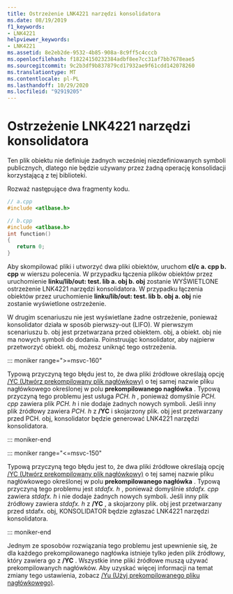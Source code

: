 ```yaml
---
title: Ostrzeżenie LNK4221 narzędzi konsolidatora
ms.date: 08/19/2019
f1_keywords:
- LNK4221
helpviewer_keywords:
- LNK4221
ms.assetid: 8e2eb2de-9532-4b85-908a-8c9ff5c4cccb
ms.openlocfilehash: f18224150232384adbf8ee7cc31af7bb7678eae5
ms.sourcegitcommit: 9c2b3df9b837879cd17932ae9f61cdd142078260
ms.translationtype: MT
ms.contentlocale: pl-PL
ms.lasthandoff: 10/29/2020
ms.locfileid: "92919205"
---
```

# <a name="linker-tools-warning-lnk4221"></a>Ostrzeżenie LNK4221 narzędzi konsolidatora

Ten plik obiektu nie definiuje żadnych wcześniej niezdefiniowanych symboli publicznych, dlatego nie będzie używany przez żadną operację konsolidacji korzystającą z tej biblioteki.

Rozważ następujące dwa fragmenty kodu.

```cpp
// a.cpp
#include <atlbase.h>
```

```cpp
// b.cpp
#include <atlbase.h>
int function()
{
   return 0;
}
```

Aby skompilować pliki i utworzyć dwa pliki obiektów, uruchom **cl/c a. cpp b. cpp** w wierszu polecenia. W przypadku łączenia plików obiektów przez uruchomienie **linku/lib/out: test. lib a. obj b. obj** zostanie WYŚWIETLONE ostrzeżenie LNK4221 narzędzi konsolidatora. W przypadku łączenia obiektów przez uruchomienie **linku/lib/out: test. lib b. obj a. obj** nie zostanie wyświetlone ostrzeżenie.

W drugim scenariuszu nie jest wyświetlane żadne ostrzeżenie, ponieważ konsolidator działa w sposób pierwszy-out (LIFO). W pierwszym scenariuszu b. obj jest przetwarzana przed obiektem. obj, a obiekt. obj nie ma nowych symboli do dodania. Poinstruując konsolidator, aby najpierw przetworzyć obiekt. obj, możesz uniknąć tego ostrzeżenia.

::: moniker range=">=msvc-160"

Typową przyczyną tego błędu jest to, że dwa pliki źródłowe określają opcję [/YC (Utwórz prekompilowany plik nagłówkowy)](../../build/reference/yc-create-precompiled-header-file.md) o tej samej nazwie pliku nagłówkowego określonej w polu **prekompilowanego nagłówka** . Typową przyczyną tego problemu jest usługa *PCH. h* , ponieważ domyślnie *PCH. cpp* zawiera plik *PCH. h* i nie dodaje żadnych nowych symboli. Jeśli inny plik źródłowy zawiera *PCH. h* z **/YC** i skojarzony plik. obj jest przetwarzany przed PCH. obj, konsolidator będzie generować LNK4221 narzędzi konsolidatora.

::: moniker-end

::: moniker range="<=msvc-150"

Typową przyczyną tego błędu jest to, że dwa pliki źródłowe określają opcję [/YC (Utwórz prekompilowany plik nagłówkowy)](../../build/reference/yc-create-precompiled-header-file.md) o tej samej nazwie pliku nagłówkowego określonej w polu **prekompilowanego nagłówka** . Typową przyczyną tego problemu jest *stdafx. h* , ponieważ domyślnie *stdafx. cpp* zawiera *stdafx. h* i nie dodaje żadnych nowych symboli. Jeśli inny plik źródłowy zawiera *stdafx. h* z **/YC** , a skojarzony plik. obj jest przetwarzany przed stdafx. obj, KONSOLIDATOR będzie zgłaszać LNK4221 narzędzi konsolidatora.

::: moniker-end

Jednym ze sposobów rozwiązania tego problemu jest upewnienie się, że dla każdego prekompilowanego nagłówka istnieje tylko jeden plik źródłowy, który zawiera go z **/YC** . Wszystkie inne pliki źródłowe muszą używać prekompilowanych nagłówków. Aby uzyskać więcej informacji na temat zmiany tego ustawienia, zobacz [/Yu (Użyj prekompilowanego pliku nagłówkowego)](../../build/reference/yu-use-precompiled-header-file.md).
